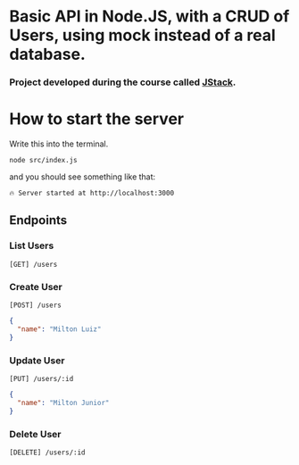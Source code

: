 # Basic API in Node.JS, with a CRUD of Users, using mock instead of a real database.

### Project developed during the course called [JStack](https://jstack.com.br/).

# How to start the server

Write this into the terminal.

```text
node src/index.js
```

and you should see something like that:
```text
🔥 Server started at http://localhost:3000
```

## Endpoints

### List Users
```text
[GET] /users
```

### Create User
```text
[POST] /users
```

```json
{
  "name": "Milton Luiz"
}
```

### Update User
```text
[PUT] /users/:id
```

```json
{
  "name": "Milton Junior"
}
```

### Delete User
```text
[DELETE] /users/:id
```
